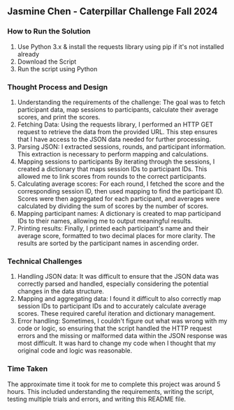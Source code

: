 ## Jasmine Chen - Caterpillar Challenge Fall 2024

### How to Run the Solution
1. Use Python 3.x & install the requests library using pip if it's not installed already
2. Download the Script
3. Run the script using Python

### Thought Process and Design
1. Understanding the requirements of the challenge: The goal was to fetch participant data, map sessions to participants, calculate their average scores, and print the scores.
2. Fetching Data: Using the requests library, I performed an HTTP GET request to retrieve the data from the provided URL. This step ensures that I have access to the JSON data needed for further processing. 
3. Parsing JSON: I extracted sessions, rounds, and participant information. This extraction is necessary to perform mapping and calculations.
4. Mapping sessions to participants By iterating through the sessions, I created a dictionary that maps session IDs to participant IDs. This allowed me to link scores from rounds to the correct participants.
5. Calculating average scores: For each round, I fetched the score and the corresponding session ID, then used mapping to find the participant ID. Scores were then aggregated for each participant, and averages were calculated by dividing the sum of scores by the number of scores.
6. Mapping participant names: A dictionary is created to map participand IDs to their names, allowing me to output meaningful results.
7. Printing results: Finally, I printed each participant's name and their average score, formatted to two decimal places for more clarity. The results are sorted by the participant names in ascending order.

### Technical Challenges
1. Handling JSON data: It was difficult to ensure that the JSON data was correctly parsed and handled, especially considering the potential changes in the data structure.
2. Mapping and aggregating data: I found it difficult to also correctly map session IDs to participant IDs and to accurately calculate average scores. These required careful iteration and dictionary management.
3. Error handling: Sometimes, I couldn't figure out what was wrong with my code or logic, so ensuring that the script handled the HTTP request errors and the missing or malformed data within the JSON response was most difficult. It was hard to change my code when I thought that my original code and logic was reasonable.

### Time Taken
The approximate time it took for me to complete this project was around 5 hours. This included understanding the requirements, writing the script, testing multiple trials and errors, and writing this README file. 

